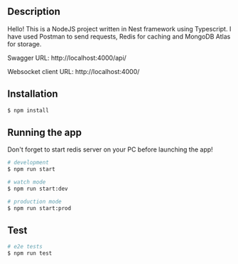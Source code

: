## Description

Hello!
This is a NodeJS project written in Nest framework using Typescript.
I have used Postman to send requests, Redis for caching and MongoDB Atlas for storage.

Swagger URL:
http://localhost:4000/api/

Websocket client URL:
http://localhost:4000/

## Installation

```bash
$ npm install
```

## Running the app

Don't forget to start redis server on your PC before launching the app!

```bash
# development
$ npm run start

# watch mode
$ npm run start:dev

# production mode
$ npm run start:prod
```

## Test

```bash
# e2e tests
$ npm run test

```
